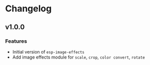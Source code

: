 # Changelog

## v1.0.0

### Features

- Initial version of `esp-image-effects`
- Add image effects module for `scale`, `crop`, `color convert`, `rotate`

